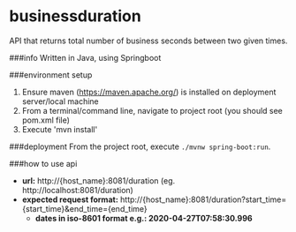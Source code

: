 # businessduration
API that returns total number of business seconds between two given times.

###info
Written in Java, using Springboot

###environment setup
1) Ensure maven (https://maven.apache.org/) is installed on deployment server/local machine
2) From a terminal/command line, navigate to project root (you should see pom.xml file)
3) Execute 'mvn install'

###deployment
From the project root, execute `./mvnw spring-boot:run`.

###how to use api
* <b>url:</b> http://{host_name}:8081/duration (eg. http://localhost:8081/duration)
* <b>expected request format:</b> http://{host_name}:8081/duration?start_time={start_time}&end_time={end_time}
    * <b> dates in iso-8601 format e.g.: 2020-04-27T07:58:30.996